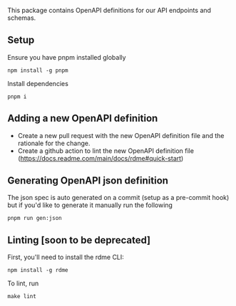 
This package contains OpenAPI definitions for our API endpoints and schemas.

## Setup 

Ensure you have pnpm installed globally 

```shell 
npm install -g pnpm
```

Install dependencies 

```shell
pnpm i
```


## Adding a new OpenAPI definition
* Create a new pull request with the new OpenAPI definition file and the rationale for the change.
* Create a github action to lint the new OpenAPI definition file (https://docs.readme.com/main/docs/rdme#quick-start)


## Generating OpenAPI json definition

The json spec is auto generated on a commit (setup as a pre-commit hook) but if you'd like to generate it manually run the following

```shell
pnpm run gen:json
```

## Linting [soon to be deprecated]

First, you'll need to install the rdme CLI:

```shell
npm install -g rdme
```

To lint, run

```shell
make lint
```